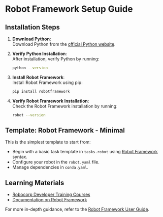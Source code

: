 # Robot Framework Setup Guide

## Installation Steps

1. **Download Python**:  
   Download Python from the [official Python website](https://www.python.org/downloads/).

2. **Verify Python Installation**:  
   After installation, verify Python by running:

   ```bash
   python --version
   ```

3. **Install Robot Framework**:  
   Install Robot Framework using pip:

   ```bash
   pip install robotframework
   ```

4. **Verify Robot Framework Installation**:  
   Check the Robot Framework installation by running:
   ```bash
   robot --version
   ```

## Template: Robot Framework - Minimal

This is the simplest template to start from:

- Begin with a basic task template in `tasks.robot` using [Robot Framework](https://robocorp.com/docs-robot-framework/languages-and-frameworks/robot-framework/basics) syntax.
- Configure your robot in the `robot.yaml` file.
- Manage dependencies in `conda.yaml`.

## Learning Materials

- [Robocorp Developer Training Courses](https://robocorp.com/docs/courses)
- [Documentation on Robot Framework](https://robocorp.com/docs/languages-and-frameworks/robot-framework)

For more in-depth guidance, refer to the [Robot Framework User Guide](https://robotframework.org/robotframework/latest/RobotFrameworkUserGuide.html#python-installation).

